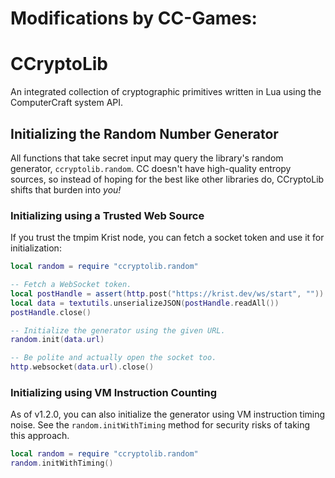 # Modifications by CC-Games:

# CCryptoLib
An integrated collection of cryptographic primitives written in Lua using the ComputerCraft system API.

## Initializing the Random Number Generator
All functions that take secret input may query the library's random generator,
`ccryptolib.random`. CC doesn't have high-quality entropy sources, so instead of
hoping for the best like other libraries do, CCryptoLib shifts that burden into
*you!*

### Initializing using a Trusted Web Source
If you trust the tmpim Krist node, you can fetch a socket token and use it for
initialization:
```lua
local random = require "ccryptolib.random"

-- Fetch a WebSocket token.
local postHandle = assert(http.post("https://krist.dev/ws/start", ""))
local data = textutils.unserializeJSON(postHandle.readAll())
postHandle.close()

-- Initialize the generator using the given URL.
random.init(data.url)

-- Be polite and actually open the socket too.
http.websocket(data.url).close()
```

### Initializing using VM Instruction Counting
As of v1.2.0, you can also initialize the generator using VM instruction timing noise.
See the `random.initWithTiming` method for security risks of taking this approach.
```lua
local random = require "ccryptolib.random"
random.initWithTiming()
```
